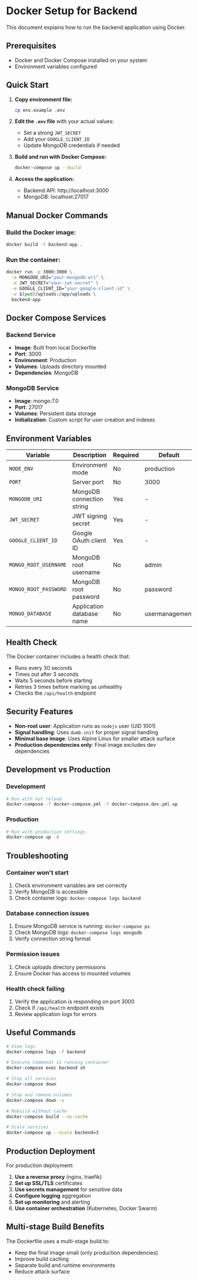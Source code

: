 # Docker Setup for Backend

This document explains how to run the backend application using Docker.

## Prerequisites

- Docker and Docker Compose installed on your system
- Environment variables configured

## Quick Start

1. **Copy environment file:**
   ```bash
   cp env.example .env
   ```

2. **Edit the `.env` file** with your actual values:
   - Set a strong `JWT_SECRET`
   - Add your `GOOGLE_CLIENT_ID`
   - Update MongoDB credentials if needed

3. **Build and run with Docker Compose:**
   ```bash
   docker-compose up --build
   ```

4. **Access the application:**
   - Backend API: http://localhost:3000
   - MongoDB: localhost:27017

## Manual Docker Commands

### Build the Docker image:
```bash
docker build -t backend-app .
```

### Run the container:
```bash
docker run -p 3000:3000 \
  -e MONGODB_URI="your-mongodb-uri" \
  -e JWT_SECRET="your-jwt-secret" \
  -e GOOGLE_CLIENT_ID="your-google-client-id" \
  -v $(pwd)/uploads:/app/uploads \
  backend-app
```

## Docker Compose Services

### Backend Service
- **Image**: Built from local Dockerfile
- **Port**: 3000
- **Environment**: Production
- **Volumes**: Uploads directory mounted
- **Dependencies**: MongoDB

### MongoDB Service
- **Image**: mongo:7.0
- **Port**: 27017
- **Volumes**: Persistent data storage
- **Initialization**: Custom script for user creation and indexes

## Environment Variables

| Variable | Description | Required | Default |
|----------|-------------|----------|---------|
| `NODE_ENV` | Environment mode | No | production |
| `PORT` | Server port | No | 3000 |
| `MONGODB_URI` | MongoDB connection string | Yes | - |
| `JWT_SECRET` | JWT signing secret | Yes | - |
| `GOOGLE_CLIENT_ID` | Google OAuth client ID | Yes | - |
| `MONGO_ROOT_USERNAME` | MongoDB root username | No | admin |
| `MONGO_ROOT_PASSWORD` | MongoDB root password | No | password |
| `MONGO_DATABASE` | Application database name | No | usermanagement |

## Health Check

The Docker container includes a health check that:
- Runs every 30 seconds
- Times out after 3 seconds
- Waits 5 seconds before starting
- Retries 3 times before marking as unhealthy
- Checks the `/api/health` endpoint

## Security Features

- **Non-root user**: Application runs as `nodejs` user (UID 1001)
- **Signal handling**: Uses `dumb-init` for proper signal handling
- **Minimal base image**: Uses Alpine Linux for smaller attack surface
- **Production dependencies only**: Final image excludes dev dependencies

## Development vs Production

### Development
```bash
# Run with hot reload
docker-compose -f docker-compose.yml -f docker-compose.dev.yml up
```

### Production
```bash
# Run with production settings
docker-compose up -d
```

## Troubleshooting

### Container won't start
1. Check environment variables are set correctly
2. Verify MongoDB is accessible
3. Check container logs: `docker-compose logs backend`

### Database connection issues
1. Ensure MongoDB service is running: `docker-compose ps`
2. Check MongoDB logs: `docker-compose logs mongodb`
3. Verify connection string format

### Permission issues
1. Check uploads directory permissions
2. Ensure Docker has access to mounted volumes

### Health check failing
1. Verify the application is responding on port 3000
2. Check if `/api/health` endpoint exists
3. Review application logs for errors

## Useful Commands

```bash
# View logs
docker-compose logs -f backend

# Execute commands in running container
docker-compose exec backend sh

# Stop all services
docker-compose down

# Stop and remove volumes
docker-compose down -v

# Rebuild without cache
docker-compose build --no-cache

# Scale services
docker-compose up --scale backend=3
```

## Production Deployment

For production deployment:

1. **Use a reverse proxy** (nginx, traefik)
2. **Set up SSL/TLS** certificates
3. **Use secrets management** for sensitive data
4. **Configure logging** aggregation
5. **Set up monitoring** and alerting
6. **Use container orchestration** (Kubernetes, Docker Swarm)

## Multi-stage Build Benefits

The Dockerfile uses a multi-stage build to:
- Keep the final image small (only production dependencies)
- Improve build caching
- Separate build and runtime environments
- Reduce attack surface
